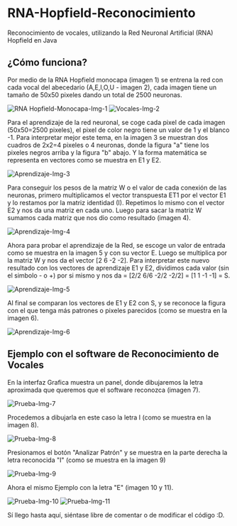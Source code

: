 # RNA-Hopfield-Reconocimiento
Reconocimiento de vocales, utilizando la Red Neuronal Artificial (RNA) Hopfield en Java


## ¿Cómo funciona?

Por medio de la RNA Hopfield monocapa (imagen 1) se entrena la red con cada vocal del abecedario (A,E,I,O,U - imagen 2), cada imagen tiene un tamaño de 50x50 pixeles dando un total de 2500 neuronas.

![RNA Hopfield-Monocapa-Img-1](Images_Readme/Hopfield-net.png)
![Vocales-Img-2](Letras.png)


Para el aprendizaje de la red neuronal, se coge cada pixel de cada imagen (50x50=2500 pixeles), el pixel de color negro tiene un valor de 1 y el blanco -1. Para interpretar mejor este tema, en la imagen 3 se muestran dos cuadros de 2x2=4 pixeles o 4 neuronas, donde la figura "a" tiene los pixeles negros arriba y la figura "b" abajo. Y la forma matemática se representa en vectores como se muestra en E1 y E2.

![Aprendizaje-Img-3](Images_Readme/Aprendizaje_1.png)


Para conseguir los pesos de la matriz W o el valor de cada conexión de las neuronas, primero multiplicamos el vector transpuesta ET1 por el vector E1 y lo restamos por la matriz identidad (I). Repetimos lo mismo con el vector E2 y nos da una matriz en cada uno. Luego para sacar la matriz W sumamos cada matriz que nos dio como resultado (imagen 4).

![Aprendizaje-Img-4](Images_Readme/Aprendizaje_2.png)


Ahora para probar el aprendizaje de la Red, se escoge un valor de entrada como se muestra en la imagen 5 y con su vector E. Luego se multiplica por la matriz W y nos da el vector [2 6 -2 -2]. Para interpretar este nuevo resultado con los vectores de aprendizaje E1 y E2, dividimos cada valor (sin el simbolo - o +) por si mismo y nos da = [2/2 6/6 -2/2 -2/2] = [1 1 -1 -1] = S.

![Aprendizaje-Img-5](Images_Readme/Aprendizaje_3.png)


Al final se comparan los vectores de E1 y E2 con S, y se reconoce la figura con el que tenga más patrones o pixeles parecidos (como se muestra en la imagen 6).

![Aprendizaje-Img-6](Images_Readme/Aprendizaje_4.png)


## Ejemplo con el software de Reconocimiento de Vocales

En la interfaz Grafica muestra un panel, donde dibujaremos la letra aproximada que queremos que el software reconozca (imagen 7).

![Prueba-Img-7](Images_Readme/Prueba_1.png)


Procedemos a dibujarla en este caso la letra I (como se muestra en la imagen 8).

![Prueba-Img-8](Images_Readme/Prueba_2.png)


Presionamos el botón "Analizar Patrón" y se muestra en la parte derecha la letra reconocida "I" (como se muestra en la imagen 9)

![Prueba-Img-9](Images_Readme/Prueba_3.png)


Ahora el mismo Ejemplo con la letra "E" (imagen 10 y 11).

![Prueba-Img-10](Images_Readme/Prueba_4.png)
![Prueba-Img-11](Images_Readme/Prueba_5.png)


Sí llego hasta aquí, siéntase libre de comentar o de modificar el código :D.
